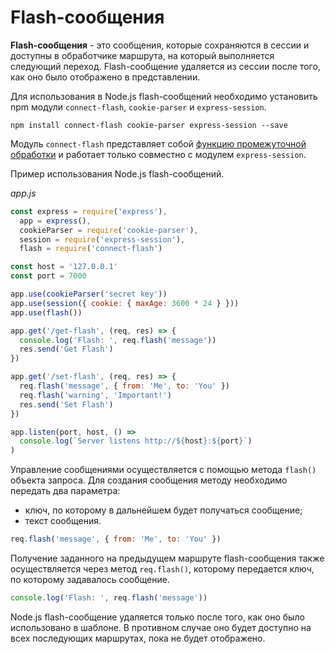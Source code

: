 # Flash-сообщения

**Flash-сообщения** - это сообщения, которые сохраняются в сессии и доступны в обработчике маршрута, на который выполняется следующий переход. Flash-сообщение удаляется из сессии после того, как оно было отображено в представлении.

Для использования в Node.js flash-сообщений необходимо установить npm модули `connect-flash`, `cookie-parser` и `express-session`.

```
npm install connect-flash cookie-parser express-session --save
```

Модуль `connect-flash` представляет собой [функцию промежуточной обработки](middleware.md) и работает только совместно с модулем `express-session`.

Пример использования Node.js flash-сообщений.

_app.js_

```js
const express = require('express'),
  app = express(),
  cookieParser = require('cookie-parser'),
  session = require('express-session'),
  flash = require('connect-flash')

const host = '127.0.0.1'
const port = 7000

app.use(cookieParser('secret key'))
app.use(session({ cookie: { maxAge: 3600 * 24 } }))
app.use(flash())

app.get('/get-flash', (req, res) => {
  console.log('Flash: ', req.flash('message'))
  res.send('Get Flash')
})

app.get('/set-flash', (req, res) => {
  req.flash('message', { from: 'Me', to: 'You' })
  req.flash('warning', 'Important!')
  res.send('Set Flash')
})

app.listen(port, host, () =>
  console.log(`Server listens http://${host}:${port}`)
)
```

Управление сообщениями осуществляется с помощью метода `flash()` объекта запроса. Для создания сообщения методу необходимо передать два параметра:

- ключ, по которому в дальнейшем будет получаться сообщение;
- текст сообщения.

```js
req.flash('message', { from: 'Me', to: 'You' })
```

Получение заданного на предыдущем маршруте flash-сообщения также осуществляется через метод `req.flash()`, которому передается ключ, по которому задавалось сообщение.

```js
console.log('Flash: ', req.flash('message'))
```

Node.js flash-сообщение удаляется только после того, как оно было использовано в шаблоне. В противном случае оно будет доступно на всех последующих маршрутах, пока не будет отображено.
